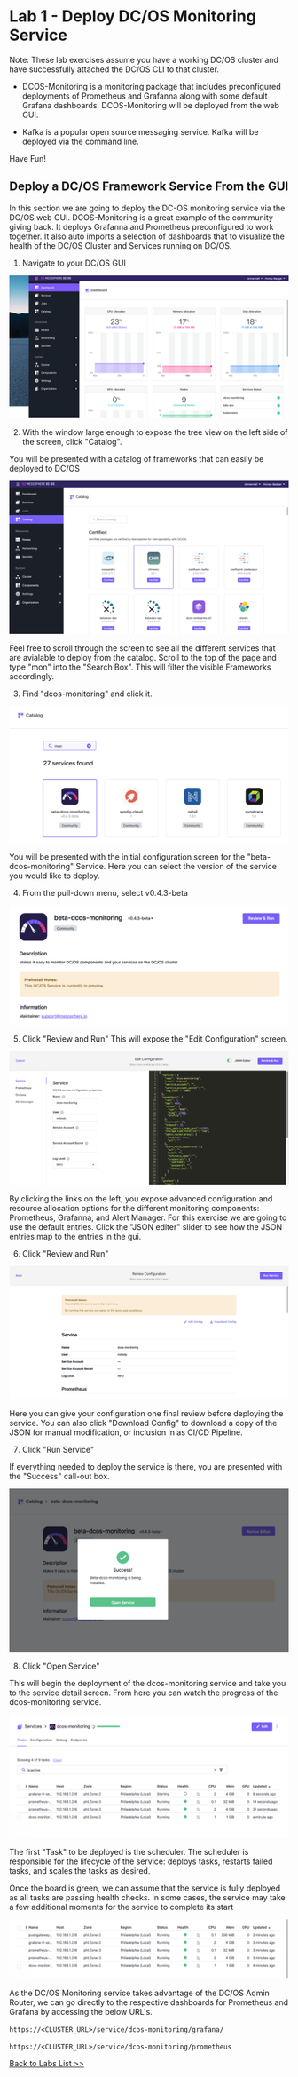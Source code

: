 # Lab 1 - Deploy DC/OS Monitoring Service

Note: These lab exercises assume you have a working DC/OS cluster and have successfully attached the DC/OS CLI to that cluster. 

* DCOS-Monitoring is a monitoring package that includes preconfigured deployments of Prometheus and Grafanna along with some default Grafana dashboards.  DCOS-Monitoring will be deployed from the web GUI.  


* Kafka is a popular open source messaging service.  Kafka will be deployed via the command line.

Have Fun!

## Deploy a DC/OS Framework Service From the GUI
In this section we are going to deploy the DC-OS monitoring service via the DC/OS web GUI.  DCOS-Monitoring is a great example of the community giving back.  It deploys Grafanna and Prometheus preconfigured to work together.  It also auto imports a selection of dashboards that to visualize the health of the DC/OS Cluster and Services running on DC/OS.

1.  Navigate to your DC/OS GUI

![alt text](screenshots/DASHBOARD.png)

2. With the window large enough to expose the tree view on the left side of the screen, click "Catalog".

You will be presented with a catalog of frameworks that can easily be deployed to DC/OS

![alt text](screenshots/CATALOG.png)

Feel free to scroll through the screen to see all the different services that are avialable to deploy from the catalog.  Scroll to the top of the page and type "mon" into the "Search Box".  This will filter the visible Frameworks accordingly.  

3.  Find "dcos-monitoring" and click it.

![alt text](screenshots/MONITORING.png)

You will be presented with the initial configuration screen for the "beta-dcos-monitoring" Service.  Here you can select the version of the service you would like to deploy.  

4. From the pull-down menu, select v0.4.3-beta

![alt text](screenshots/VERSION.png)

5. Click "Review and Run" This will expose the "Edit Configuration" screen.

![alt text](screenshots/EDIT-CONFIG.png)

By clicking the links on the left, you expose advanced configuration and resource allocation options for the different monitoring components: Prometheus, Grafanna, and Alert Manager.  For this exercise we are going to use the default entries.  Click the "JSON editer" slider to see how the JSON entries map to the entries in the gui.

6.  Click "Review and Run"

![alt text](screenshots/FINAL.png)

Here you can give your configuration one final review before deploying the service.  You can also click "Download Config" to download a copy of the JSON for manual modification, or inclusion in as CI/CD Pipeline.

7. Click "Run Service"

If everything needed to deploy the service is there, you are presented with the "Success" call-out box.

![alt text](screenshots/SUCCESS.png)

8. Click "Open Service"

This will begin the deployment of the dcos-monitoring service and take you to the service detail screen.  From here you can watch the progress of the dcos-monitoring service.

![alt text](screenshots/SERVICE.png)

The first "Task" to be deployed is the scheduler.  The scheduler is responsible for the lifecycle of the service: deploys tasks, restarts failed tasks, and scales the tasks as desired.

Once the board is green, we can assume that the service is fully deployed as all tasks are passing health checks.  In some cases, the service may take a few additional moments for the service to complete its start

![alt text](screenshots/COMPLETE.png)

As the DC/OS Monitoring service takes advantage of the DC/OS Admin Router, we can go directly to the respective dashboards for Prometheus and Grafana by accessing the below URL's.

`https://<CLUSTER_URL>/service/dcos-monitoring/grafana/`

`https://<CLUSTER_URL>/service/dcos-monitoring/prometheus`

[Back to Labs List >>](https://github.com/tbaums/dcos-NUAN-labs/tree/master/labs)
